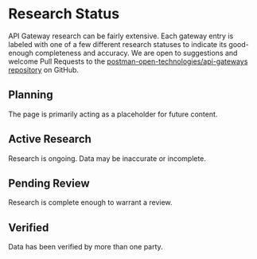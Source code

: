# Research Status

API Gateway research can be fairly extensive. Each gateway entry is labeled with
one of a few different research statuses to indicate its good-enough
completeness and accuracy. We are open to suggestions and welcome Pull Requests
to the
[postman-open-technologies/api-gateways repository](https://github.com/postman-open-technologies/api-gateways)
on GitHub.

## Planning

The page is primarily acting as a placeholder for future content.

## Active Research

Research is ongoing. Data may be inaccurate or incomplete.

## Pending Review

Research is complete enough to warrant a review.

## Verified

Data has been verified by more than one party.
